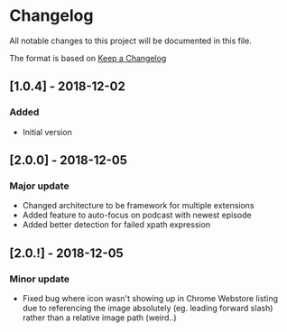 # Changelog
All notable changes to this project will be documented in this file.

The format is based on [Keep a Changelog](https://keepachangelog.com/en/1.0.0/)

## [1.0.4] - 2018-12-02
### Added
- Initial version

## [2.0.0] - 2018-12-05
### Major update
- Changed architecture to be framework for multiple extensions
- Added feature to auto-focus on podcast with newest episode
- Added better detection for failed xpath expression

## [2.0.!] - 2018-12-05
### Minor update
- Fixed bug where icon wasn't showing up in Chrome Webstore listing due to
referencing the image absolutely (eg. leading forward slash) rather than a
relative image path (weird..)
